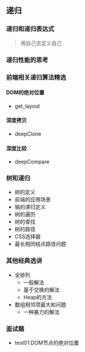 ## 递归

### 递归和递归表达式
> 用自己去定义自己

### 递归性能的思考

### 前端相关递归算法精选

#### DOM的绝对位置
- get_layout

#### 深度拷贝
- deepClone

#### 深度比较
- deepCompare

### 树和递归
- 树的定义
- 前端的应用场景
- 输的递归定义
- 树的遍历
- 树的查找
- 树的路径
- CSS选择器
- 最长相同结点路径问题

### 其他经典选讲
- 全排列
    - 一般解法
    - 基于交换的解法
    - Heap的方法
- 数组相邻项最大和问题
    - 一种暴力的解法

### 面试题
- test01:DOM节点的绝对位置